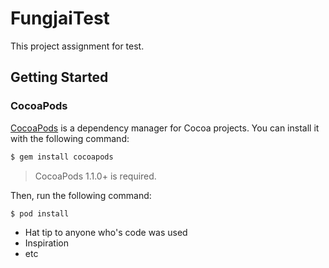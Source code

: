 # FungjaiTest

This project assignment for test.

## Getting Started

### CocoaPods

[CocoaPods](http://cocoapods.org) is a dependency manager for Cocoa projects. You can install it with the following command:

```bash
$ gem install cocoapods
```

> CocoaPods 1.1.0+ is required.

Then, run the following command:
```
$ pod install
```



* Hat tip to anyone who's code was used
* Inspiration
* etc


